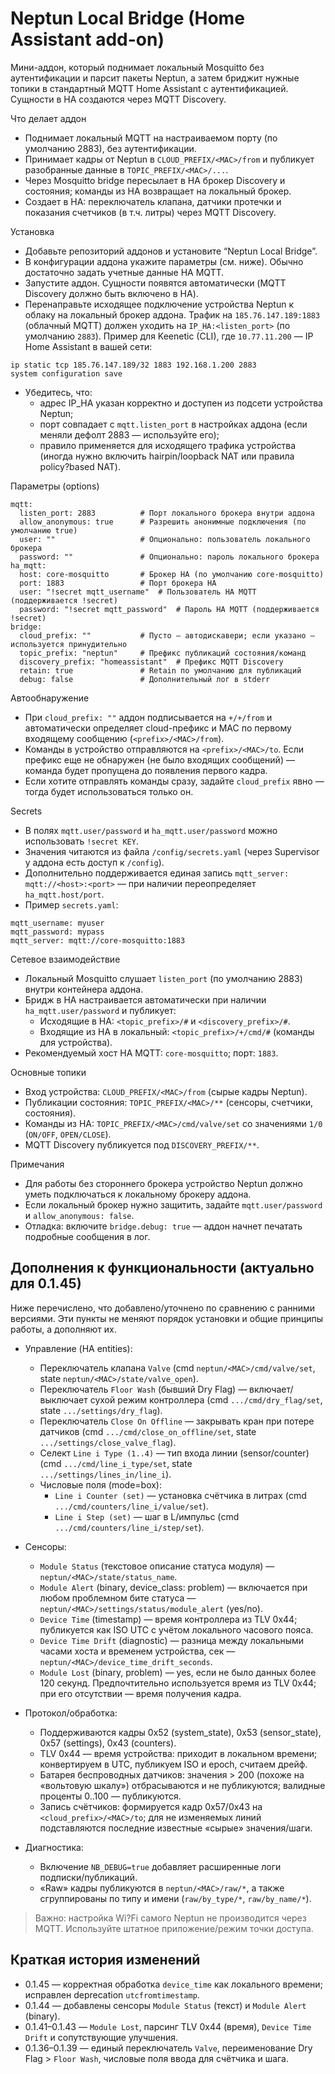 ﻿# Neptun Local Bridge (Home Assistant add-on)

Мини-аддон, который поднимает локальный Mosquitto без аутентификации и парсит пакеты Neptun, а затем бриджит нужные топики в стандартный MQTT Home Assistant с аутентификацией. Сущности в HA создаются через MQTT Discovery.

Что делает аддон
- Поднимает локальный MQTT на настраиваемом порту (по умолчанию 2883), без аутентификации.
- Принимает кадры от Neptun в `CLOUD_PREFIX/<MAC>/from` и публикует разобранные данные в `TOPIC_PREFIX/<MAC>/...`.
- Через Mosquitto bridge пересылает в HA брокер Discovery и состояния; команды из HA возвращает на локальный брокер.
- Создает в HA: переключатель клапана, датчики протечки и показания счетчиков (в т.ч. литры) через MQTT Discovery.

Установка
- Добавьте репозиторий аддонов и установите “Neptun Local Bridge”.
- В конфигурации аддона укажите параметры (см. ниже). Обычно достаточно задать учетные данные HA MQTT.
- Запустите аддон. Сущности появятся автоматически (MQTT Discovery должно быть включено в HA).
- Перенаправьте исходящее подключение устройства Neptun к облаку на локальный брокер аддона.
  Трафик на `185.76.147.189:1883` (облачный MQTT) должен уходить на `IP_HA:<listen_port>` (по умолчанию `2883`).
  Пример для Keenetic (CLI), где `10.77.11.200` — IP Home Assistant в вашей сети:
```
ip static tcp 185.76.147.189/32 1883 192.168.1.200 2883
system configuration save
```
- Убедитесь, что:
  - адрес IP_HA указан корректно и доступен из подсети устройства Neptun;
  - порт совпадает с `mqtt.listen_port` в настройках аддона (если меняли дефолт 2883 — используйте его);
  - правило применяется для исходящего трафика устройства (иногда нужно включить hairpin/loopback NAT или правила policy?based NAT).

Параметры (options)
```
mqtt:
  listen_port: 2883          # Порт локального брокера внутри аддона
  allow_anonymous: true      # Разрешить анонимные подключения (по умолчанию true)
  user: ""                   # Опционально: пользователь локального брокера
  password: ""               # Опционально: пароль локального брокера
ha_mqtt:
  host: core-mosquitto       # Брокер HA (по умолчанию core-mosquitto)
  port: 1883                 # Порт брокера HA
  user: "!secret mqtt_username"  # Пользователь HA MQTT (поддерживается !secret)
  password: "!secret mqtt_password"  # Пароль HA MQTT (поддерживается !secret)
bridge:
  cloud_prefix: ""           # Пусто — автодискавери; если указано — используется принудительно
  topic_prefix: "neptun"     # Префикс публикаций состояния/команд
  discovery_prefix: "homeassistant"  # Префикс MQTT Discovery
  retain: true               # Retain по умолчанию для публикаций
  debug: false               # Дополнительный лог в stderr
```

Автообнаружение
- При `cloud_prefix: ""` аддон подписывается на `+/+/from` и автоматически определяет cloud-префикс и MAC по первому входящему сообщению (`<prefix>/<MAC>/from`).
- Команды в устройство отправляются на `<prefix>/<MAC>/to`. Если префикс еще не обнаружен (не было входящих сообщений) — команда будет пропущена до появления первого кадра.
- Если хотите отправлять команды сразу, задайте `cloud_prefix` явно — тогда будет использоваться только он.

Secrets
- В полях `mqtt.user/password` и `ha_mqtt.user/password` можно использовать `!secret KEY`.
- Значения читаются из файла `/config/secrets.yaml` (через Supervisor у аддона есть доступ к `/config`).
- Дополнительно поддерживается единая запись `mqtt_server: mqtt://<host>:<port>` — при наличии переопределяет `ha_mqtt.host/port`.
- Пример `secrets.yaml`:
```
mqtt_username: myuser
mqtt_password: mypass
mqtt_server: mqtt://core-mosquitto:1883
```

Сетевое взаимодействие
- Локальный Mosquitto слушает `listen_port` (по умолчанию 2883) внутри контейнера аддона.
- Бридж в HA настраивается автоматически при наличии `ha_mqtt.user/password` и публикует:
  - Исходящие в HA: `<topic_prefix>/#` и `<discovery_prefix>/#`.
  - Входящие из HA в локальный: `<topic_prefix>/+/cmd/#` (команды для устройства).
- Рекомендуемый хост HA MQTT: `core-mosquitto`; порт: `1883`.

Основные топики
- Вход устройства: `CLOUD_PREFIX/<MAC>/from` (сырые кадры Neptun).
- Публикации состояния: `TOPIC_PREFIX/<MAC>/**` (сенсоры, счетчики, состояния).
- Команды из HA: `TOPIC_PREFIX/<MAC>/cmd/valve/set` со значениями `1/0` (`ON/OFF`, `OPEN/CLOSE`).
- MQTT Discovery публикуется под `DISCOVERY_PREFIX/**`.

Примечания
- Для работы без стороннего брокера устройство Neptun должно уметь подключаться к локальному брокеру аддона.
- Если локальный брокер нужно защитить, задайте `mqtt.user/password` и `allow_anonymous: false`.
- Отладка: включите `bridge.debug: true` — аддон начнет печатать подробные сообщения в лог.



## Дополнения к функциональности (актуально для 0.1.45)

Ниже перечислено, что добавлено/уточнено по сравнению с ранними версиями. Эти пункты не меняют порядок установки и общие принципы работы, а дополняют их.

- Управление (HA entities):
  - Переключатель клапана `Valve` (cmd `neptun/<MAC>/cmd/valve/set`, state `neptun/<MAC>/state/valve_open`).
  - Переключатель `Floor Wash` (бывший Dry Flag) — включает/выключает сухой режим контроллера (cmd `.../cmd/dry_flag/set`, state `.../settings/dry_flag`).
  - Переключатель `Close On Offline` — закрывать кран при потере датчиков (cmd `.../cmd/close_on_offline/set`, state `.../settings/close_valve_flag`).
  - Селект `Line i Type (1..4)` — тип входа линии (sensor/counter) (cmd `.../cmd/line_i_type/set`, state `.../settings/lines_in/line_i`).
  - Числовые поля (mode=box):
    - `Line i Counter (set)` — установка счётчика в литрах (cmd `.../cmd/counters/line_i/value/set`).
    - `Line i Step (set)` — шаг в L/импульс (cmd `.../cmd/counters/line_i/step/set`).

- Сенсоры:
  - `Module Status` (текстовое описание статуса модуля) — `neptun/<MAC>/state/status_name`.
  - `Module Alert` (binary, device_class: problem) — включается при любом проблемном бите статуса — `neptun/<MAC>/settings/status/module_alert` (yes/no).
  - `Device Time` (timestamp) — время контроллера из TLV 0x44; публикуется как ISO UTC с учётом локального часового пояса.
  - `Device Time Drift` (diagnostic) — разница между локальными часами хоста и временем устройства, сек — `neptun/<MAC>/device_time_drift_seconds`.
  - `Module Lost` (binary, problem) — yes, если не было данных более 120 секунд. Предпочтительно используется время из TLV 0x44; при его отсутствии — время получения кадра.

- Протокол/обработка:
  - Поддерживаются кадры 0x52 (system_state), 0x53 (sensor_state), 0x57 (settings), 0x43 (counters).
  - TLV 0x44 — время устройства: приходит в локальном времени; конвертируем в UTC, публикуем ISO и epoch, считаем дрейф.
  - Батарея беспроводных датчиков: значения > 200 (похоже на «вольтовую шкалу») отбрасываются и не публикуются; валидные проценты 0..100 — публикуются.
  - Запись счётчиков: формируется кадр 0x57/0x43 на `<cloud_prefix>/<MAC>/to`; для не изменяемых линий подставляются последние известные «сырые» значения/шаги.

- Диагностика:
  - Включение `NB_DEBUG=true` добавляет расширенные логи подписки/публикаций.
  - «Raw» кадры публикуются в `neptun/<MAC>/raw/*`, а также сгруппированы по типу и имени (`raw/by_type/*`, `raw/by_name/*`).

> Важно: настройка Wi?Fi самого Neptun не производится через MQTT. Используйте штатное приложение/режим точки доступа.

## Краткая история изменений

- 0.1.45 — корректная обработка `device_time` как локального времени; исправлен deprecation `utcfromtimestamp`.
- 0.1.44 — добавлены сенсоры `Module Status` (текст) и `Module Alert` (binary).
- 0.1.41–0.1.43 — `Module Lost`, парсинг TLV 0x44 (время), `Device Time Drift` и сопутствующие улучшения.
- 0.1.36–0.1.39 — единый переключатель `Valve`, переименование Dry Flag > `Floor Wash`, числовые поля ввода для счётчика и шага.

